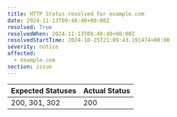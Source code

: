 ```yaml
---
title: HTTP Status resolved for example.com
date: 2024-11-13T09:40:40+00:00Z
resolved: True
resolvedWhen: 2024-11-13T09:40:40+00:00Z
resolvedStartTime: 2024-10-25T21:09:43.191474+00:00
severity: notice
affected:
  - example.com
section: issue
---
```


| Expected Statuses | Actual Status  |
|-------------------|----------------|
| 200, 301, 302 | 200 |

